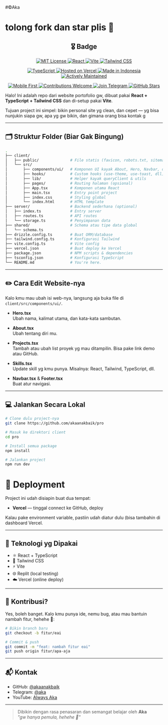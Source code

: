 #©Aka

# tolong fork dan star plis 🥹

<h2 align="center">🎖️ Badge</h2>
<p align="center">
  <a href="LICENSE">
    <img alt="MIT License" src="https://img.shields.io/badge/License-MIT-yellow.svg" />
  </a>
  <a href="https://reactjs.org/">
    <img alt="React" src="https://img.shields.io/badge/React-18-blue.svg?logo=react&logoColor=white" />
  </a>
  <a href="https://vitejs.dev/">
    <img alt="Vite" src="https://img.shields.io/badge/Vite-NextGen-blueviolet.svg?logo=vite&logoColor=white" />
  </a>
  <a href="https://tailwindcss.com/">
    <img alt="Tailwind CSS" src="https://img.shields.io/badge/TailwindCSS-3.x-38bdf8.svg?logo=tailwindcss&logoColor=white" />
  </a>
</p>

<p align="center">
  <a href="https://www.typescriptlang.org/">
    <img alt="TypeScript" src="https://img.shields.io/badge/TypeScript-Strict-blue.svg?logo=typescript&logoColor=white" />
  </a>
  <a href="https://vercel.com">
    <img alt="Hosted on Vercel" src="https://img.shields.io/badge/Hosted-Vercel-black?logo=vercel&logoColor=white" />
  </a>
  <a href="https://github.com/akaanakbaik">
    <img alt="Made in Indonesia" src="https://img.shields.io/badge/Made%20with%20❤️-Indonesia-red.svg?logo=opensourceinitiative" />
  </a>
  <a href="https://github.com/akaanakbaik/pro/commits/main">
    <img alt="Actively Maintained" src="https://img.shields.io/badge/Status-Actively%20Maintained-brightgreen.svg?logo=github" />
  </a>
</p>

<p align="center">
  <a href="https://github.com/akaanakbaik/pro">
    <img alt="Mobile First" src="https://img.shields.io/badge/Design-Mobile%20First-important?logo=css3&logoColor=white" />
  </a>
  <a href="CONTRIBUTING.md">
    <img alt="Contributions Welcome" src="https://img.shields.io/badge/Contributions-Welcome-blueviolet?logo=git&logoColor=white" />
  </a>
  <a href="https://t.me/aka">
    <img alt="Join Telegram" src="https://img.shields.io/badge/Telegram-Join-blue.svg?logo=telegram" />
  </a>
  <a href="https://github.com/akaanakbaik/pro/stargazers">
    <img alt="GitHub Stars" src="https://img.shields.io/github/stars/akaanakbaik/pro?style=social" />
  </a>
</p>

Halo! Ini adalah repo dari website portofolio gw, dibuat pakai **React + TypeScript + Tailwind CSS** dan di-setup pakai **Vite**.  

Tujuan project ini simpel: bikin personal site yg clean, dan cepet — yg bisa nunjukin siapa gw, apa yg gw bikin, dan gimana orang bisa kontak g

---

## 🗂 Struktur Folder (Biar Gak Bingung)

```bash
.
├── client/
│   ├── public/              # File statis (favicon, robots.txt, sitemap)
│   └── src/
│       ├── components/ui/   # Komponen UI kayak About, Hero, Navbar, dsb
│       ├── hooks/           # Custom hooks (use-theme, use-toast, dll)
│       ├── lib/             # Helper kayak queryClient & utils
│       ├── pages/           # Routing halaman (opsional)
│       ├── App.tsx          # Komponen utama React
│       ├── main.tsx         # Entry point project
│       ├── index.css        # Styling global
│       └── index.html       # HTML template
├── server/                  # Backend sederhana (optional)
│   ├── index.ts             # Entry server
│   ├── routes.ts            # API routes
│   └── storage.ts           # Penyimpanan data
├── shared/                  # Schema atau tipe data global
│   └── schema.ts
├── drizzle.config.ts        # Buat ORM/database
├── tailwind.config.ts       # Konfigurasi Tailwind
├── vite.config.ts           # Vite config
├── vercel.json              # Buat deploy ke Vercel
├── package.json             # NPM scripts & dependencies
├── tsconfig.json            # Konfigurasi TypeScript
└── README.md                # You're here.
```

---

## ✏️ Cara Edit Website-nya

Kalo kmu mau ubah isi web-nya, langsung aja buka file di `client/src/components/ui/`.

- **Hero.tsx**  
  Ubah nama, kalimat utama, dan kata-kata sambutan.

- **About.tsx**  
  Ubah tentang diri mu.

- **Projects.tsx**  
  Tambah atau ubah list proyek yg mau ditampilin. Bisa pake link demo atau GitHub.

- **Skills.tsx**  
  Update skill yg kmu punya. Misalnya: React, Tailwind, TypeScript, dll.

- **Navbar.tsx** & **Footer.tsx**  
  Buat atur navigasi.

---

## 💻 Jalankan Secara Lokal

```bash
# Clone dulu project-nya
git clone https://github.com/akaanakbaik/pro

# Masuk ke direktori client
cd pro

# Install semua package
npm install

# Jalankan project
npm run dev
```

# 🚀 Deployment

Project ini udah disiapin buat dua tempat:

- **Vercel** — tinggal connect ke GitHub, deploy

Kalau pake environment variable, pastiin udah diatur dulu (bisa tambahin di dashboard Vercel. 

---

## 🧰 Teknologi yg Dipakai

- ⚛️ React + TypeScript
- 🎨 Tailwind CSS
- ⚡ Vite
- 🌐 Replit (local testing)
- ☁️ Vercel (online deploy)

---

## 🤝 Kontribusi?

Yes, boleh banget. Kalo kmu punya ide, nemu bug, atau mau bantuin nambah fitur, hehehe 🗿:

```bash
# Bikin branch baru
git checkout -b fitur/eai

# Commit & push
git commit -m "feat: nambah fitur eai"
git push origin fitur/apa-aja
```

---

## 📬 Kontak

- GitHub: [@akaanakbaik](https://github.com/akaanakbaik)
- Telegram: [@aka](https://t.me/aka)
- YouTube: [Always Aka](https://www.youtube.com/@always-aka)

---

> Dibikin dengan rasa penasaran dan semangat belajar oleh **Aka**  
> _"gw hanya pemula, hehehe 🗿"_
